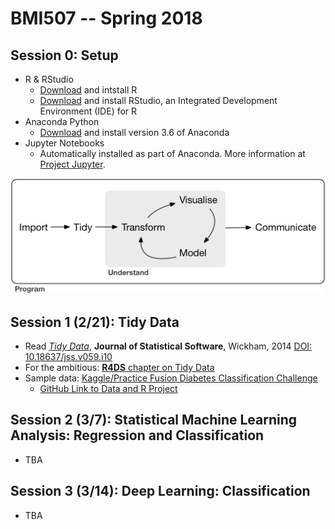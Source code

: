 # BMI507 -- Spring 2018

## Session 0: Setup
* R & RStudio
    * [Download](https://cloud.r-project.org/) and intstall R
    * [Download](https://www.rstudio.com/products/rstudio/download/#download) and install RStudio, an Integrated Development Environment (IDE) for R
* Anaconda Python
    * [Download](https://www.anaconda.com/download/) and install version 3.6 of Anaconda
* Jupyter Notebooks
    * Automatically installed as part of Anaconda. More information at [Project Jupyter](http://jupyter.org/).

![Data Science Workflow](images/data-science-workflow.png)

## Session 1 (2/21): Tidy Data

* Read [*Tidy Data*](http://dx.doi.org/10.18637/jss.v059.i10), **Journal of Statistical Software**, Wickham, 2014
[DOI:  10.18637/jss.v059.i10](http://dx.doi.org/10.18637/jss.v059.i10) 
* For the ambitious: [**R4DS** chapter on Tidy Data](http://r4ds.had.co.nz/tidy-data.html)
* Sample data: [Kaggle/Practice Fusion Diabetes Classification Challenge](https://www.kaggle.com/c/pf2012-diabetes)
  * [GitHub Link to Data and R Project](https://github.com/UB-BiomedicalInformatics/Kaggle-Practice-Fusion-Diabetes-Challenge)

## Session 2 (3/7): Statistical Machine Learning Analysis: Regression and Classification
* TBA

## Session 3 (3/14): Deep Learning: Classification
* TBA






